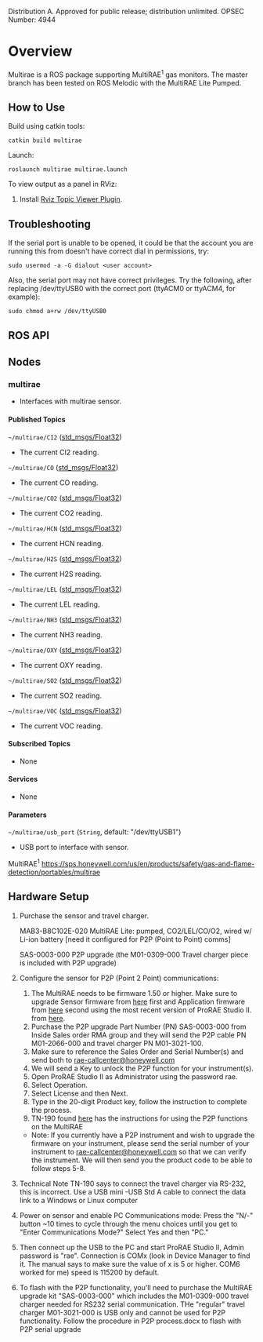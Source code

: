 Distribution A. Approved for public release; distribution unlimited. OPSEC Number: 4944

# Overview
Multirae is a ROS package supporting MultiRAE<sup>1</sup> gas monitors. The master branch has been tested on ROS Melodic with the MultiRAE Lite Pumped.

## How to Use
Build using catkin tools:

```
catkin build multirae 
```
Launch:
```
roslaunch multirae multirae.launch
```

To view output as a panel in RViz:

1. Install [Rviz Topic Viewer Plugin](https://gitlab.com/InstitutMaupertuis/topics_rviz_plugin).

## Troubleshooting
If the serial port is unable to be opened, it could be that the account you are running this from doesn't have correct dial in permissions, try: 
```
sudo usermod -a -G dialout <user account>
```
Also, the serial port may not have correct privileges. Try the following, after replacing /dev/ttyUSB0 with the correct port (ttyACM0 or ttyACM4, for example):

```
sudo chmod a+rw /dev/ttyUSB0 
```

## ROS API

## Nodes

### multirae 
- Interfaces with multirae sensor.
#### Published Topics

`~/multirae/CI2` ([std\_msgs/Float32](http://docs.ros.org/en/melodic/api/std_msgs/html/msg/Float32.html))

- The current CI2 reading.

`~/multirae/CO` ([std\_msgs/Float32](http://docs.ros.org/en/melodic/api/std_msgs/html/msg/Float32.html))

- The current CO reading.

`~/multirae/CO2` ([std\_msgs/Float32](http://docs.ros.org/en/melodic/api/std_msgs/html/msg/Float32.html))

- The current CO2 reading.

`~/multirae/HCN` ([std\_msgs/Float32](http://docs.ros.org/en/melodic/api/std_msgs/html/msg/Float32.html))

- The current HCN reading.

`~/multirae/H2S` ([std\_msgs/Float32](http://docs.ros.org/en/melodic/api/std_msgs/html/msg/Float32.html))

- The current H2S reading.

`~/multirae/LEL` ([std\_msgs/Float32](http://docs.ros.org/en/melodic/api/std_msgs/html/msg/Float32.html))

- The current LEL reading.

`~/multirae/NH3` ([std\_msgs/Float32](http://docs.ros.org/en/melodic/api/std_msgs/html/msg/Float32.html))

- The current NH3 reading.

`~/multirae/OXY` ([std\_msgs/Float32](http://docs.ros.org/en/melodic/api/std_msgs/html/msg/Float32.html))

- The current OXY reading.

`~/multirae/SO2` ([std\_msgs/Float32](http://docs.ros.org/en/melodic/api/std_msgs/html/msg/Float32.html))

- The current SO2 reading.

`~/multirae/VOC` ([std\_msgs/Float32](http://docs.ros.org/en/melodic/api/std_msgs/html/msg/Float32.html))

- The current VOC reading.
#### Subscribed Topics

- None

#### Services

- None

#### Parameters

`~/multirae/usb_port` (`String`, default: "/dev/ttyUSB1")

- USB port to interface with sensor.

MultiRAE<sup>1</sup> https://sps.honeywell.com/us/en/products/safety/gas-and-flame-detection/portables/multirae

## Hardware Setup
1. Purchase the sensor and travel charger.

    MAB3-B8C102E-020	MultiRAE Lite: pumped, CO2/LEL/CO/O2, wired w/ Li-ion battery [need it configured for P2P (Point to Point) comms]

    SAS-0003-000		P2P upgrade (the M01-0309-000 Travel charger piece is included with P2P upgrade)

2. Configure the sensor for P2P (Point 2 Point) communications:


    1.	The MultiRAE needs to be firmware 1.50 or higher.  Make sure to upgrade Sensor firmware from [here](https://www.raesystems.com/customer-care/firmware-updates/multirae-sensor-firmware) first and Application firmware from [here](https://www.raesystems.com/customer-care/firmware-updates/multirae-application-firmware) second using the most recent version of ProRAE Studio II. from [here](https://www.raesystems.com/customer-care/software-updates/prorae-studio-ii).
    2.	Purchase the P2P upgrade Part Number (PN) SAS-0003-000 from Inside Sales order RMA group and they will send the P2P cable PN M01-2066-000 and travel charger PN M01-3021-100.
    3.	Make sure to reference the Sales Order and Serial Number(s) and send both to rae-callcenter@honeywell.com
    4.	We will send a Key to unlock the P2P function for your instrument(s).
    5.	Open ProRAE Studio II as Administrator using the password rae.
    6.	Select Operation.
    7.	Select License and then Next.
    8.	Type in the 20-digit Product key, follow the instruction to complete the process.
    9.	TN-190 found [here](https://honsps.my.salesforce.com/sfc/p/300000000P5P/a/f30000004Xev/i3HA.QDuPieBXRs02VDih7CdqSD4R70mECG1JwqwydY) has the instructions for using the P2P functions on the MultiRAE 
    *	Note: If you currently have a P2P instrument and wish to upgrade the firmware on your instrument, please send the serial number of your instrument to rae-callcenter@honeywell.com so that we can verify the instrument.  We will then send you the product code to be able to follow steps 5-8.

3. Technical Note TN-190 says to connect the travel charger via RS-232, this is incorrect.  Use a USB mini -USB Std A cable to connect the data link to a Windows or Linux computer

4. Power on sensor and enable PC Communications mode: Press the "N/-" button ~10 times to cycle through the menu choices until you get to "Enter Communications Mode?"  Select Yes and then "PC."

5. Then connect up the USB to the PC and start ProRAE Studio II, Admin password is "rae".  Connection is COMx (look in Device Manager to find it.  The manual says to make sure the value of x is 5 or higher.  COM6 worked for me) speed is 115200 by default.  

6. To flash with the P2P functionality, you'll need to purchase the MultiRAE upgrade kit "SAS-0003-000" which includes the M01-0309-000 travel charger needed for RS232 serial communication.  THe "regular" travel charger M01-3021-000 is USB only and cannot be used for P2P functionality.  Follow the procedure in P2P process.docx to flash with P2P serial upgrade




        
